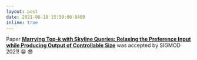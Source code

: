 ```yaml
---
layout: post
date: 2021-06-18 15:59:00-0400
inline: true
---
```


Paper [**Marrying Top-k with Skyline Queries: Relaxing the Preference Input while Producing Output of Controllable Size**](https://dl.acm.org/doi/10.1145/3448016.3457299) was accepted by SIGMOD 2021! :grin: :sunglasses: